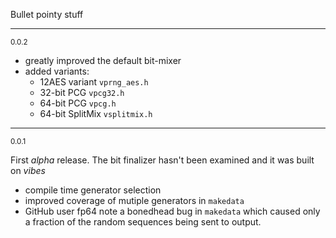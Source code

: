 Bullet pointy stuff


-----------------------------------------------
<small>0.0.2</small>

* greatly improved the default bit-mixer
* added variants:
  * 12AES variant `vprng_aes.h`
  * 32-bit PCG `vpcg32.h`
  * 64-bit PCG `vpcg.h`
  * 64-bit SplitMix `vsplitmix.h`

-----------------------------------------------
<small>0.0.1</small>

First *alpha* release. The bit finalizer hasn't been examined and it was built on *vibes*

* compile time generator selection
* improved coverage of mutiple generators in `makedata`
* GitHub user fp64 note a bonedhead bug in `makedata` which caused only a fraction of the random sequences being sent to output.
